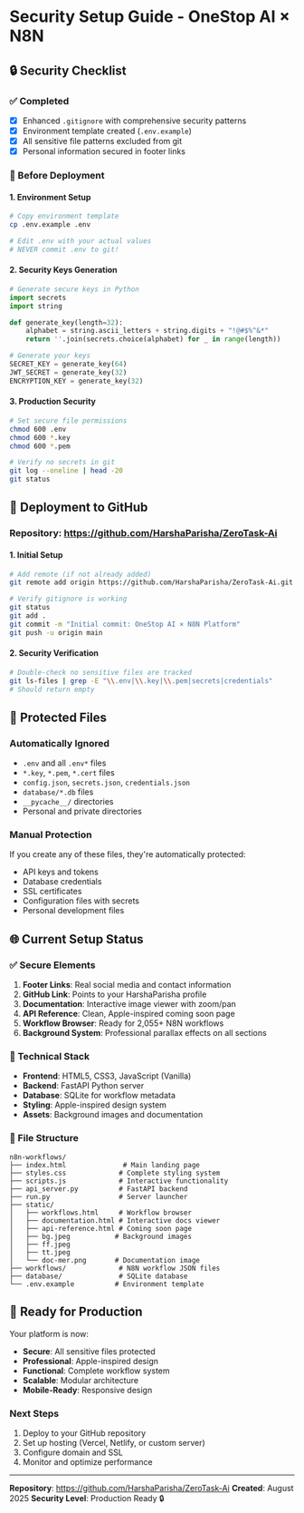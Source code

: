 # Security Setup Guide - OneStop AI × N8N

## 🔒 Security Checklist

### ✅ Completed

- [x] Enhanced `.gitignore` with comprehensive security patterns
- [x] Environment template created (`.env.example`)
- [x] All sensitive file patterns excluded from git
- [x] Personal information secured in footer links

### 🔧 Before Deployment

#### 1. Environment Setup

```bash
# Copy environment template
cp .env.example .env

# Edit .env with your actual values
# NEVER commit .env to git!
```

#### 2. Security Keys Generation

```python
# Generate secure keys in Python
import secrets
import string

def generate_key(length=32):
    alphabet = string.ascii_letters + string.digits + "!@#$%^&*"
    return ''.join(secrets.choice(alphabet) for _ in range(length))

# Generate your keys
SECRET_KEY = generate_key(64)
JWT_SECRET = generate_key(32)
ENCRYPTION_KEY = generate_key(32)
```

#### 3. Production Security

```bash
# Set secure file permissions
chmod 600 .env
chmod 600 *.key
chmod 600 *.pem

# Verify no secrets in git
git log --oneline | head -20
git status
```

## 🚀 Deployment to GitHub

### Repository: https://github.com/HarshaParisha/ZeroTask-Ai

#### 1. Initial Setup

```bash
# Add remote (if not already added)
git remote add origin https://github.com/HarshaParisha/ZeroTask-Ai.git

# Verify gitignore is working
git status
git add .
git commit -m "Initial commit: OneStop AI × N8N Platform"
git push -u origin main
```

#### 2. Security Verification

```bash
# Double-check no sensitive files are tracked
git ls-files | grep -E "\\.env|\\.key|\\.pem|secrets|credentials"
# Should return empty
```

## 📁 Protected Files

### Automatically Ignored

- `.env` and all `.env*` files
- `*.key`, `*.pem`, `*.cert` files
- `config.json`, `secrets.json`, `credentials.json`
- `database/*.db` files
- `__pycache__/` directories
- Personal and private directories

### Manual Protection

If you create any of these files, they're automatically protected:

- API keys and tokens
- Database credentials
- SSL certificates
- Configuration files with secrets
- Personal development files

## 🌐 Current Setup Status

### ✅ Secure Elements

1. **Footer Links**: Real social media and contact information
2. **GitHub Link**: Points to your HarshaParisha profile
3. **Documentation**: Interactive image viewer with zoom/pan
4. **API Reference**: Clean, Apple-inspired coming soon page
5. **Workflow Browser**: Ready for 2,055+ N8N workflows
6. **Background System**: Professional parallax effects on all sections

### 🔧 Technical Stack

- **Frontend**: HTML5, CSS3, JavaScript (Vanilla)
- **Backend**: FastAPI Python server
- **Database**: SQLite for workflow metadata
- **Styling**: Apple-inspired design system
- **Assets**: Background images and documentation

### 📂 File Structure

```
n8n-workflows/
├── index.html              # Main landing page
├── styles.css             # Complete styling system
├── scripts.js             # Interactive functionality
├── api_server.py          # FastAPI backend
├── run.py                 # Server launcher
├── static/
│   ├── workflows.html     # Workflow browser
│   ├── documentation.html # Interactive docs viewer
│   ├── api-reference.html # Coming soon page
│   ├── bg.jpeg           # Background images
│   ├── ff.jpeg
│   ├── tt.jpeg
│   └── doc-mer.png       # Documentation image
├── workflows/             # N8N workflow JSON files
├── database/              # SQLite database
└── .env.example          # Environment template
```

## 🚀 Ready for Production

Your platform is now:

- **Secure**: All sensitive files protected
- **Professional**: Apple-inspired design
- **Functional**: Complete workflow system
- **Scalable**: Modular architecture
- **Mobile-Ready**: Responsive design

### Next Steps

1. Deploy to your GitHub repository
2. Set up hosting (Vercel, Netlify, or custom server)
3. Configure domain and SSL
4. Monitor and optimize performance

---

**Repository**: https://github.com/HarshaParisha/ZeroTask-Ai
**Created**: August 2025
**Security Level**: Production Ready 🔒
